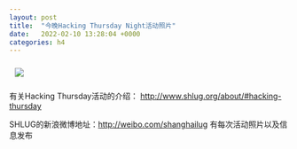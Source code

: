 ```yaml
---
layout: post
title:  "今晚Hacking Thursday Night活动照片"
date:   2022-02-10 13:28:04 +0000
categories: h4
---
```


[<img src='/res2022q1/m210.h4/m210_2006_5984+08.1920p.jpg' style='margin:10px'>](/res2022q1/m210.h4/m210_2006_5984+08.JPG)

有关Hacking Thursday活动的介绍：
http://www.shlug.org/about/#hacking-thursday

SHLUG的新浪微博地址：http://weibo.com/shanghailug 有每次活动照片以及信息发布


